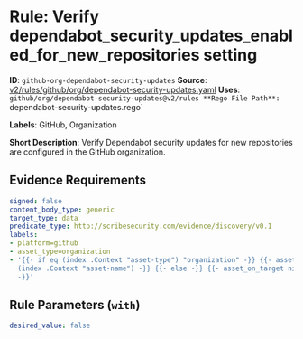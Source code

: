 # Rule: Verify dependabot_security_updates_enabled_for_new_repositories setting

**ID**: `github-org-dependabot-security-updates`
**Source**: [v2/rules/github/org/dependabot-security-updates.yaml](https://github.com/scribe-public/sample-policies/v2/rules/github/org/dependabot-security-updates.yaml)
**Uses**: `github/org/dependabot-security-updates@v2/rules
**Rego File Path**: `dependabot-security-updates.rego`

**Labels**: GitHub, Organization

**Short Description**: Verify Dependabot security updates for new repositories are configured in the GitHub organization.

## Evidence Requirements

```yaml
signed: false
content_body_type: generic
target_type: data
predicate_type: http://scribesecurity.com/evidence/discovery/v0.1
labels:
- platform=github
- asset_type=organization
- '{{- if eq (index .Context "asset-type") "organization" -}} {{- asset_on_target
  (index .Context "asset-name") -}} {{- else -}} {{- asset_on_target nil -}} {{- end
  -}}'
```
## Rule Parameters (`with`)

```yaml
desired_value: false
```

